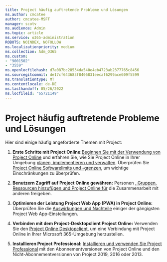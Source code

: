 ```yaml
---
title: Project häufig auftretende Probleme und Lösungen
ms.author: cmcatee
author: cmcatee-MSFT
manager: scotv
ms.audience: Admin
ms.topic: article
ms.service: o365-administration
ROBOTS: NOINDEX, NOFOLLOW
ms.localizationpriority: medium
ms.collection: Adm_O365
ms.custom:
- "9001502"
- "3559"
ms.openlocfilehash: d7a087bc28534da540e4eb4723ab2377765c8456
ms.sourcegitcommit: de17cf643683f8406831eecaf6299ace609f5599
ms.translationtype: MT
ms.contentlocale: de-DE
ms.lasthandoff: 05/26/2022
ms.locfileid: "65721149"
---
```

# <a name="project-common-issues-and-resolutions"></a>Project häufig auftretende Probleme und Lösungen

Hier sind einige häufig angeforderte Themen mit Project:

1. **Erste Schritte mit Project Online:**[Beginnen Sie mit der Verwendung von Project Online](https://docs.microsoft.com/ProjectOnline/get-started-with-project-online) und erfahren Sie, wie Sie Project Online in Ihrer Umgebung [planen, implementieren und verwalten](https://docs.microsoft.com/projectonline/project-online).   Überprüfen Sie [Project Online Softwarelimits und -grenzen](https://docs.microsoft.com/ProjectOnline/project-online-software-boundaries-and-limits), um wichtige Einschränkungen zu überprüfen.

2. **Benutzern Zugriff auf Project Online gewähren:** Personen [, Gruppen, Ressourcen hinzufügen und Project Online für](https://docs.microsoft.com/projectonline/step-2-add-people-to-project-online) die Zusammenarbeit mit anderen freigeben.

3. **Optimieren der Leistung Project Web App (PWA) in Project Online:** Überprüfen Sie die [Auswirkungen und Nachteile](https://docs.microsoft.com/projectonline/tune-project-online-performance) einiger der gängigsten Project Web App-Einstellungen.

4. **Verbinden mit dem Project-Desktopclient Project Online:** Verwenden Sie den [Project Online Desktopclient](https://docs.microsoft.com/projectonline/connect-to-project-online-with-the-project-online-desktop-client), um eine Verbindung mit Project Online in Ihrer Microsoft 365-Umgebung herzustellen.

5. **Installieren Project Professional:** [Installieren und verwenden Sie Project Professional](https://support.office.com/article/install-project-7059249b-d9fe-4d61-ab96-5c5bf435f281) mit den Abonnementversionen von Project Online und den Nicht-Abonnementversionen von Project 2019, 2016 oder 2013.
